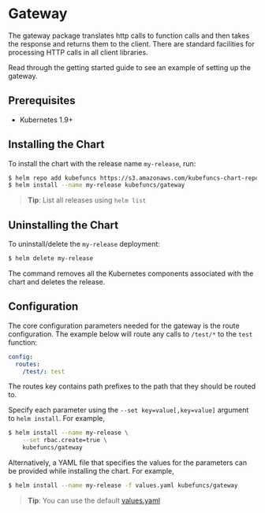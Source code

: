 # Gateway

The gateway package translates http calls to function calls and then takes the response and returns them to the client. There are standard facilities for processing HTTP calls in all client libraries.

Read through the getting started guide to see an example of setting up the gateway.

## Prerequisites

- Kubernetes 1.9+

## Installing the Chart

To install the chart with the release name `my-release`, run:

```bash
$ helm repo add kubefuncs https://s3.amazonaws.com/kubefuncs-chart-repository
$ helm install --name my-release kubefuncs/gateway
```

> **Tip**: List all releases using `helm list`

## Uninstalling the Chart

To uninstall/delete the `my-release` deployment:

```bash
$ helm delete my-release
```

The command removes all the Kubernetes components associated with the chart and deletes the release.

## Configuration

The core configuration parameters needed for the gateway is the route configuration. The example below will route any calls to `/test/*` to the `test` function:

```yaml
config:
  routes:
    /test/: test
```

The routes key contains path prefixes to the path that they should be routed to.

Specify each parameter using the `--set key=value[,key=value]` argument to `helm install`. For example,

```bash
$ helm install --name my-release \
    --set rbac.create=true \
    kubefuncs/gateway
```

Alternatively, a YAML file that specifies the values for the parameters can be provided while installing the chart. For example,

```bash
$ helm install --name my-release -f values.yaml kubefuncs/gateway
```

> **Tip**: You can use the default [values.yaml](values.yaml)
